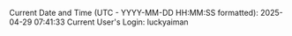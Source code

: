 Current Date and Time (UTC - YYYY-MM-DD HH:MM:SS formatted): 2025-04-29 07:41:33
Current User's Login: luckyaiman
